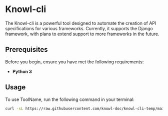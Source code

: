 # Knowl-cli

The Knowl-cli is a powerful tool designed to automate the creation of API specifications for various frameworks. Currently, it supports the Django framework, with plans to extend support to more frameworks in the future.

## Prerequisites

Before you begin, ensure you have met the following requirements:

- **Python 3**

## Usage

To use ToolName, run the following command in your terminal:

```bash
curl -sL https://raw.githubusercontent.com/knowl-doc/knowl-cli-temp/main/setup.sh | bash
